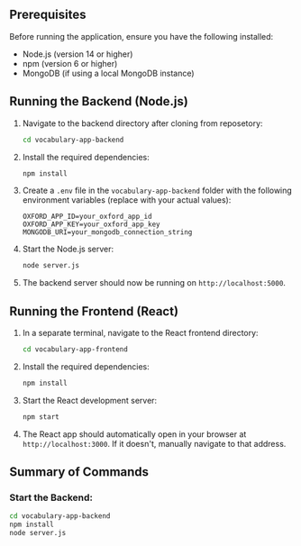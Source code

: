 
## Prerequisites

Before running the application, ensure you have the following installed:

- Node.js (version 14 or higher)
- npm (version 6 or higher)
- MongoDB (if using a local MongoDB instance)

## Running the Backend (Node.js)

1. Navigate to the backend directory after cloning from reposetory:
    ```bash
    cd vocabulary-app-backend
    ```

2. Install the required dependencies:
    ```bash
    npm install
    ```

3. Create a `.env` file in the `vocabulary-app-backend` folder with the following environment variables (replace with your actual values):
    ```plaintext
    OXFORD_APP_ID=your_oxford_app_id
    OXFORD_APP_KEY=your_oxford_app_key
    MONGODB_URI=your_mongodb_connection_string
    ```

4. Start the Node.js server:
    ```bash
    node server.js
    ```

5. The backend server should now be running on `http://localhost:5000`.

## Running the Frontend (React)

1. In a separate terminal, navigate to the React frontend directory:
    ```bash
    cd vocabulary-app-frontend
    ```

2. Install the required dependencies:
    ```bash
    npm install
    ```

3. Start the React development server:
    ```bash
    npm start
    ```

4. The React app should automatically open in your browser at `http://localhost:3000`. If it doesn't, manually navigate to that address.

## Summary of Commands

### Start the Backend:
```bash
cd vocabulary-app-backend
npm install
node server.js
